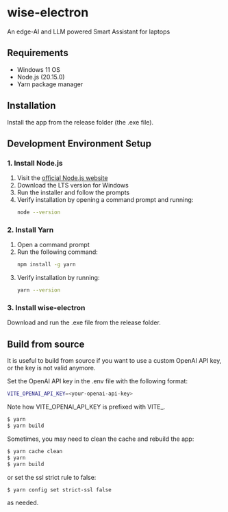 # wise-electron
An edge-AI and LLM powered Smart Assistant for laptops

## Requirements
- Windows 11 OS
- Node.js (20.15.0)
- Yarn package manager

## Installation
Install the app from the release folder (the .exe file).

## Development Environment Setup

### 1. Install Node.js
1. Visit the [official Node.js website](https://nodejs.org/)
2. Download the LTS version for Windows
3. Run the installer and follow the prompts
4. Verify installation by opening a command prompt and running:
   ```bash
   node --version
   ```

### 2. Install Yarn
1. Open a command prompt
2. Run the following command:
   ```bash
   npm install -g yarn
   ```
3. Verify installation by running:
   ```bash
   yarn --version
   ```

### 3. Install wise-electron
Download and run the .exe file from the release folder.


## Build from source
It is useful to build from source if you want to use a custom OpenAI API key, or the key is not valid anymore.

Set the OpenAI API key in the .env file with the following format:
```bash
VITE_OPENAI_API_KEY=<your-openai-api-key>
```
Note how VITE_OPENAI_API_KEY is prefixed with VITE_.

```bash
$ yarn
$ yarn build
```

Sometimes, you may need to clean the cache and rebuild the app:
```bash
$ yarn cache clean
$ yarn
$ yarn build
```

or set the ssl strict rule to false:
```bash
$ yarn config set strict-ssl false
```
as needed.
